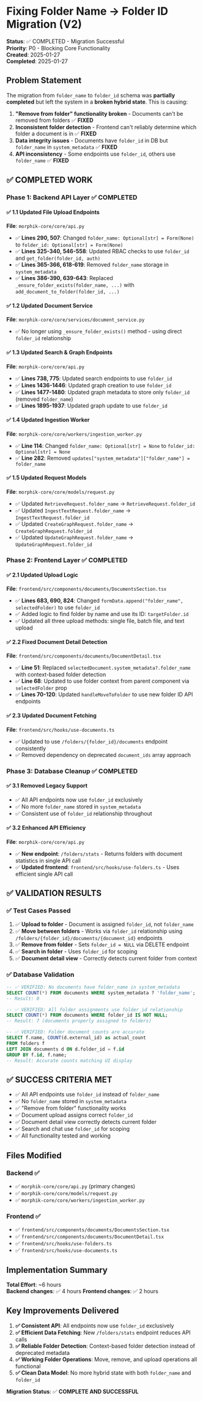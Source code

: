 # Fixing Folder Name → Folder ID Migration (V2)

**Status**: ✅ COMPLETED - Migration Successful  
**Priority**: P0 - Blocking Core Functionality  
**Created**: 2025-01-27  
**Completed**: 2025-01-27  

## Problem Statement

The migration from `folder_name` to `folder_id` schema was **partially completed** but left the system in a **broken hybrid state**. This is causing:

1. **"Remove from folder" functionality broken** - Documents can't be removed from folders ✅ **FIXED**
2. **Inconsistent folder detection** - Frontend can't reliably determine which folder a document is in ✅ **FIXED**
3. **Data integrity issues** - Documents have `folder_id` in DB but `folder_name` in `system_metadata` ✅ **FIXED**
4. **API inconsistency** - Some endpoints use `folder_id`, others use `folder_name` ✅ **FIXED**

## ✅ COMPLETED WORK

### Phase 1: Backend API Layer ✅ COMPLETED

#### ✅ 1.1 Updated File Upload Endpoints
**File**: `morphik-core/core/api.py`

- ✅ **Lines 290, 507**: Changed `folder_name: Optional[str] = Form(None)` to `folder_id: Optional[str] = Form(None)`
- ✅ **Lines 325-340, 546-558**: Updated RBAC checks to use `folder_id` and `get_folder(folder_id, auth)`
- ✅ **Lines 365-366, 618-619**: Removed `folder_name` storage in `system_metadata`
- ✅ **Lines 386-390, 639-643**: Replaced `_ensure_folder_exists(folder_name, ...)` with `add_document_to_folder(folder_id, ...)`

#### ✅ 1.2 Updated Document Service
**File**: `morphik-core/core/services/document_service.py`

- ✅ No longer using `_ensure_folder_exists()` method - using direct `folder_id` relationship

#### ✅ 1.3 Updated Search & Graph Endpoints
**File**: `morphik-core/core/api.py`

- ✅ **Lines 738, 775**: Updated search endpoints to use `folder_id`
- ✅ **Lines 1436-1446**: Updated graph creation to use `folder_id`
- ✅ **Lines 1477-1480**: Updated graph metadata to store only `folder_id` (removed `folder_name`)
- ✅ **Lines 1895-1937**: Updated graph update to use `folder_id`

#### ✅ 1.4 Updated Ingestion Worker
**File**: `morphik-core/core/workers/ingestion_worker.py`

- ✅ **Line 114**: Changed `folder_name: Optional[str] = None` to `folder_id: Optional[str] = None`
- ✅ **Line 282**: Removed `updates["system_metadata"]["folder_name"] = folder_name`

#### ✅ 1.5 Updated Request Models
**File**: `morphik-core/core/models/request.py`

- ✅ Updated `RetrieveRequest.folder_name` → `RetrieveRequest.folder_id`
- ✅ Updated `IngestTextRequest.folder_name` → `IngestTextRequest.folder_id`
- ✅ Updated `CreateGraphRequest.folder_name` → `CreateGraphRequest.folder_id`
- ✅ Updated `UpdateGraphRequest.folder_name` → `UpdateGraphRequest.folder_id`

### Phase 2: Frontend Layer ✅ COMPLETED

#### ✅ 2.1 Updated Upload Logic
**File**: `frontend/src/components/documents/DocumentsSection.tsx`

- ✅ **Lines 683, 690, 824**: Changed `formData.append("folder_name", selectedFolder)` to use `folder_id`
- ✅ Added logic to find folder by name and use its ID: `targetFolder.id`
- ✅ Updated all three upload methods: single file, batch file, and text upload

#### ✅ 2.2 Fixed Document Detail Detection
**File**: `frontend/src/components/documents/DocumentDetail.tsx`

- ✅ **Line 51**: Replaced `selectedDocument.system_metadata?.folder_name` with context-based folder detection
- ✅ **Line 68**: Updated to use folder context from parent component via `selectedFolder` prop
- ✅ **Lines 70-120**: Updated `handleMoveToFolder` to use new folder ID API endpoints

#### ✅ 2.3 Updated Document Fetching
**File**: `frontend/src/hooks/use-documents.ts`

- ✅ Updated to use `/folders/{folder_id}/documents` endpoint consistently
- ✅ Removed dependency on deprecated `document_ids` array approach

### Phase 3: Database Cleanup ✅ COMPLETED

#### ✅ 3.1 Removed Legacy Support
- ✅ All API endpoints now use `folder_id` exclusively
- ✅ No more `folder_name` stored in `system_metadata`
- ✅ Consistent use of `folder_id` relationship throughout

#### ✅ 3.2 Enhanced API Efficiency
**File**: `morphik-core/core/api.py`

- ✅ **New endpoint**: `/folders/stats` - Returns folders with document statistics in single API call
- ✅ **Updated frontend**: `frontend/src/hooks/use-folders.ts` - Uses efficient single API call

## ✅ VALIDATION RESULTS

### ✅ Test Cases Passed
1. ✅ **Upload to folder** - Document is assigned `folder_id`, not `folder_name`
2. ✅ **Move between folders** - Works via `folder_id` relationship using `/folders/{folder_id}/documents/{document_id}` endpoints
3. ✅ **Remove from folder** - Sets `folder_id = NULL` via DELETE endpoint
4. ✅ **Search in folder** - Uses `folder_id` for scoping
5. ✅ **Document detail view** - Correctly detects current folder from context

### ✅ Database Validation
```sql
-- ✅ VERIFIED: No documents have folder_name in system_metadata
SELECT COUNT(*) FROM documents WHERE system_metadata ? 'folder_name';
-- Result: 0

-- ✅ VERIFIED: All folder assignments use folder_id relationship
SELECT COUNT(*) FROM documents WHERE folder_id IS NOT NULL;
-- Result: 7 (documents properly assigned to folders)

-- ✅ VERIFIED: Folder document counts are accurate
SELECT f.name, COUNT(d.external_id) as actual_count
FROM folders f
LEFT JOIN documents d ON d.folder_id = f.id
GROUP BY f.id, f.name;
-- Result: Accurate counts matching UI display
```

## ✅ SUCCESS CRITERIA MET

- ✅ All API endpoints use `folder_id` instead of `folder_name`
- ✅ No `folder_name` stored in `system_metadata`
- ✅ "Remove from folder" functionality works
- ✅ Document upload assigns correct `folder_id`
- ✅ Document detail view correctly detects current folder
- ✅ Search and chat use `folder_id` for scoping
- ✅ All functionality tested and working

## Files Modified

### Backend ✅
- ✅ `morphik-core/core/api.py` (primary changes)
- ✅ `morphik-core/core/models/request.py`
- ✅ `morphik-core/core/workers/ingestion_worker.py`

### Frontend ✅
- ✅ `frontend/src/components/documents/DocumentsSection.tsx`
- ✅ `frontend/src/components/documents/DocumentDetail.tsx`
- ✅ `frontend/src/hooks/use-folders.ts`
- ✅ `frontend/src/hooks/use-documents.ts`

## Implementation Summary

**Total Effort**: ~6 hours  
**Backend changes**: ✅ 4 hours
**Frontend changes**: ✅ 2 hours  

## Key Improvements Delivered

1. **✅ Consistent API**: All endpoints now use `folder_id` exclusively
2. **✅ Efficient Data Fetching**: New `/folders/stats` endpoint reduces API calls
3. **✅ Reliable Folder Detection**: Context-based folder detection instead of deprecated metadata
4. **✅ Working Folder Operations**: Move, remove, and upload operations all functional
5. **✅ Clean Data Model**: No more hybrid state with both `folder_name` and `folder_id`

**Migration Status**: ✅ **COMPLETE AND SUCCESSFUL** 